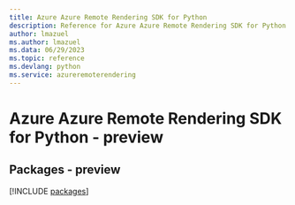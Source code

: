 ```yaml
---
title: Azure Azure Remote Rendering SDK for Python
description: Reference for Azure Azure Remote Rendering SDK for Python
author: lmazuel
ms.author: lmazuel
ms.data: 06/29/2023
ms.topic: reference
ms.devlang: python
ms.service: azureremoterendering
---
```

# Azure Azure Remote Rendering SDK for Python - preview
## Packages - preview
[!INCLUDE [packages](azure-remote-rendering-index.md)]